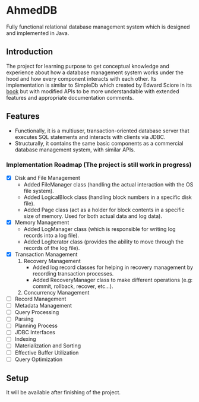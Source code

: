 # AhmedDB
Fully functional relational database management system which is designed and implemented in Java. 

## Introduction
The project for learning purpose to get conceptual knowledge and experience about how a database management system works under the hood and how every component interacts with each other.
Its implementation is similar to SimpleDb which created by Edward Sciore in its [book](https://link.springer.com/book/10.1007/978-3-030-33836-7) but with modified APIs to be more understandable with extended features and appropriate documentation comments.

## Features

- Functionally, it is a multiuser, transaction-oriented database server that executes SQL statements and interacts with clients via JDBC.
- Structurally, it contains the same basic components as a commercial database management system, with similar APIs.


### Implementation Roadmap (The project is still work in progress)
- [x] Disk and File Management
  - Added FileManager class (handling the actual interaction with the OS file system).
  - Added LogicalBlock class (handling block numbers in a specific disk file).
  - Added Page class (act as a holder for block contents in a specific size of memory. Used for both actual data and log data).
- [x] Memory Management
  - Added LogManager class (which is responsible for writing log records into a log file).
  - Added LogIterator class (provides the ability to move through the records of the log file).
- [x] Transaction Management
  1. Recovery Management
     - Added log record classes for helping in recovery management by recording transaction processes.
     - Added RecoveryManager class to make different operations (e.g: commit, rollback, recover, etc...).
  2. Concurrency Management
- [ ] Record Management
- [ ] Metadata Management
- [ ] Query Processing
- [ ] Parsing
- [ ] Planning Process
- [ ] JDBC Interfaces
- [ ] Indexing
- [ ] Materialization and Sorting
- [ ] Effective Buffer Utilization
- [ ] Query Optimization

## Setup
It will be available after finishing of the project.
